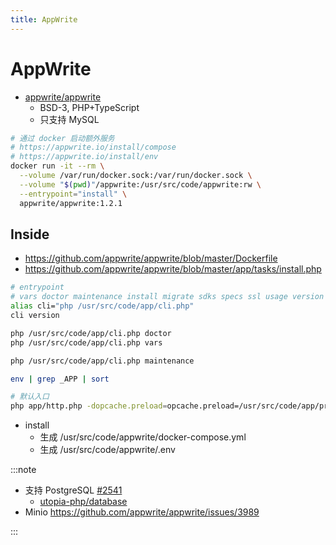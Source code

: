 ```yaml
---
title: AppWrite
---
```


# AppWrite

- [appwrite/appwrite](https://github.com/appwrite/appwrite)
  - BSD-3, PHP+TypeScript
  - 只支持 MySQL

```bash
# 通过 docker 启动额外服务
# https://appwrite.io/install/compose
# https://appwrite.io/install/env
docker run -it --rm \
  --volume /var/run/docker.sock:/var/run/docker.sock \
  --volume "$(pwd)"/appwrite:/usr/src/code/appwrite:rw \
  --entrypoint="install" \
  appwrite/appwrite:1.2.1
```

## Inside

- https://github.com/appwrite/appwrite/blob/master/Dockerfile
- https://github.com/appwrite/appwrite/blob/master/app/tasks/install.php

```bash
# entrypoint
# vars doctor maintenance install migrate sdks specs ssl usage version
alias cli="php /usr/src/code/app/cli.php"
cli version

php /usr/src/code/app/cli.php doctor
php /usr/src/code/app/cli.php vars

php /usr/src/code/app/cli.php maintenance

env | grep _APP | sort

# 默认入口
php app/http.php -dopcache.preload=opcache.preload=/usr/src/code/app/preload.php
```

- install
  - 生成 /usr/src/code/appwrite/docker-compose.yml
  - 生成 /usr/src/code/appwrite/.env

:::note

- 支持 PostgreSQL [#2541](https://github.com/appwrite/appwrite/issues/2541)
  - [utopia-php/database](https://github.com/utopia-php/database)
- Minio https://github.com/appwrite/appwrite/issues/3989

:::
